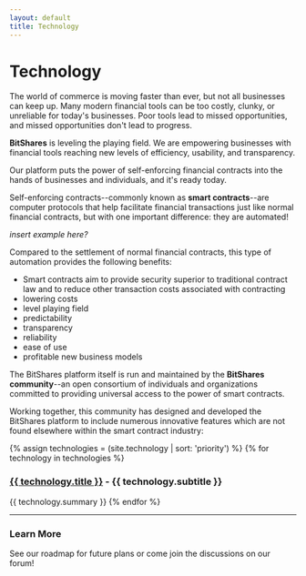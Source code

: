 ```yaml
---
layout: default
title: Technology
---
```


# Technology

The world of commerce is moving faster than ever, but not all businesses can keep up.
Many modern financial tools can be too costly, clunky, or unreliable for today's businesses.
Poor tools lead to missed opportunities, and missed opportunities don't lead to progress.

**BitShares** is leveling the playing field. We are empowering businesses with financial tools reaching
new levels of efficiency, usability, and transparency.

Our platform puts the power of self-enforcing financial contracts into the hands of businesses and individuals, and it's ready today.

Self-enforcing contracts--commonly known as **smart contracts**--are computer protocols that help facilitate financial transactions just like normal
financial contracts, but with one important difference: they are automated!

*insert example here?*

Compared to the settlement of normal financial contracts, this type of automation provides the following benefits:

- Smart contracts aim to provide security superior to traditional contract law and to reduce other transaction costs associated with contracting
- lowering costs
- level playing field
- predictability
- transparency
- reliability
- ease of use
- profitable new business models

The BitShares platform itself is run and maintained by the **BitShares community**--an open consortium of individuals and organizations committed to providing universal access to the power of smart contracts.

Working together, this community has designed and developed the BitShares platform to include numerous innovative features which are not found elsewhere within the smart contract industry:

{% assign technologies = (site.technology | sort: 'priority') %}
{% for technology in technologies  %}
### <a href="{{ technology.url }}">{{ technology.title }}</a> - {{ technology.subtitle }}
{{ technology.summary }}
{% endfor %}

--------------

### Learn More
See our roadmap for future plans or come join the discussions on our forum!

